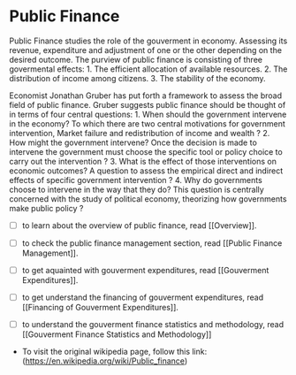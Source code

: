 # Public Finance

Public Finance studies the role of the gouverment in economy. Assessing its revenue, expenditure and adjustment of one or the other depending on the desired outcome.
The purview of public finance is consisting of three govermental effects:
    1. The efficient allocation of available resources.
    2. The distribution of income among citizens.
    3. The stability of the economy.

Economist Jonathan Gruber has put forth a framework to assess the broad field of public finance. Gruber suggests public finance should be thought of in terms of four central questions:
    1. When should the government intervene in the economy? To which there are two central motivations for government intervention, Market failure and redistribution of income and wealth ?
    2. How might the government intervene? Once the decision is made to intervene the government must choose the specific tool or policy choice to carry out the intervention ?
    3. What is the effect of those interventions on economic outcomes? A question to assess the empirical direct and indirect effects of specific government intervention ?
    4. Why do governments choose to intervene in the way that they do? This question is centrally concerned with the study of political economy, theorizing how governments make public policy ?


- [ ] to learn about the overview of public finance, read [[Overview]].
- [ ] to check the public finance management section, read [[Public Finance Management]].
- [ ] to get aquainted with gouverment expenditures, read [[Gouverment Expenditures]].
- [ ] to get understand the financing of gouverment expenditures, read [[Financing of Gouverment Expenditures]].
- [ ] to understand the gouverment finance statistics and methodology, read [[Gouverment Finance Statistics and Methodology]]


- To visit the original wikipedia page, follow this link: (https://en.wikipedia.org/wiki/Public_finance)

